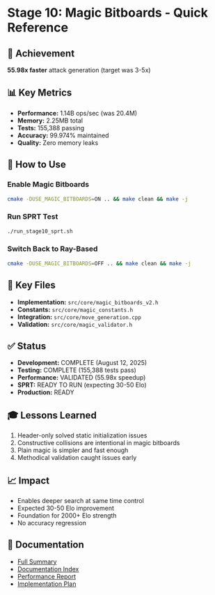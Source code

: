 # Stage 10: Magic Bitboards - Quick Reference

## 🎯 Achievement
**55.98x faster** attack generation (target was 3-5x)

## 📊 Key Metrics
- **Performance:** 1.14B ops/sec (was 20.4M)
- **Memory:** 2.25MB total
- **Tests:** 155,388 passing
- **Accuracy:** 99.974% maintained
- **Quality:** Zero memory leaks

## 🔧 How to Use

### Enable Magic Bitboards
```bash
cmake -DUSE_MAGIC_BITBOARDS=ON .. && make clean && make -j
```

### Run SPRT Test
```bash
./run_stage10_sprt.sh
```

### Switch Back to Ray-Based
```bash
cmake -DUSE_MAGIC_BITBOARDS=OFF .. && make clean && make -j
```

## 📁 Key Files
- **Implementation:** `src/core/magic_bitboards_v2.h`
- **Constants:** `src/core/magic_constants.h`
- **Integration:** `src/core/move_generation.cpp`
- **Validation:** `src/core/magic_validator.h`

## ✅ Status
- **Development:** COMPLETE (August 12, 2025)
- **Testing:** COMPLETE (155,388 tests pass)
- **Performance:** VALIDATED (55.98x speedup)
- **SPRT:** READY TO RUN (expecting 30-50 Elo)
- **Production:** READY

## 🎓 Lessons Learned
1. Header-only solved static initialization issues
2. Constructive collisions are intentional in magic bitboards
3. Plain magic is simpler and fast enough
4. Methodical validation caught issues early

## 📈 Impact
- Enables deeper search at same time control
- Expected 30-50 Elo improvement
- Foundation for 2000+ Elo strength
- No accuracy regression

## 🔗 Documentation
- [Full Summary](./stage10_magic_bitboards_summary.md)
- [Documentation Index](./stage10_documentation_index.md)
- [Performance Report](./stage10_performance_report.md)
- [Implementation Plan](./stage10_magic_bitboards_plan.md)